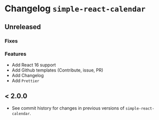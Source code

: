 # Changelog `simple-react-calendar`

## Unreleased

### Fixes

### Features

* Add React 16 support
* Add Github templates (Contribute, issue, PR)
* Add Changelog
* Add `Prettier`

## < 2.0.0

* See commit history for changes in previous versions of `simple-react-calendar`.